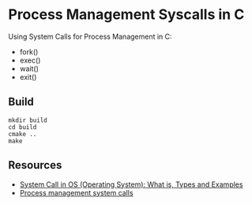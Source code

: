 # Process Management Syscalls in C

Using System Calls for Process Management in C:

- fork()
- exec()
- wait()
- exit()

## Build

```console
mkdir build
cd build
cmake ..
make
```

## Resources

- [System Call in OS (Operating System): What is, Types and Examples](https://www.guru99.com/system-call-operating-system.html)
- [Process management system calls](http://linasm.sourceforge.net/docs/syscalls/process.php)
